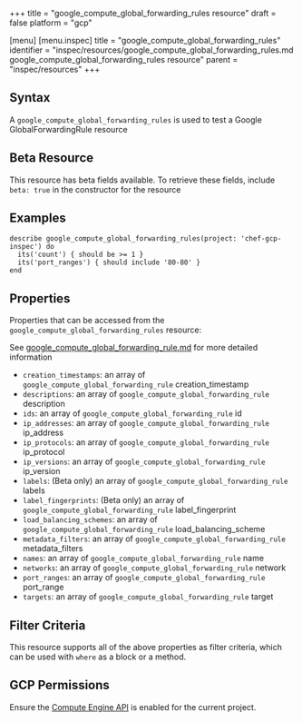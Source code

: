 +++
title = "google_compute_global_forwarding_rules resource"
draft = false
platform = "gcp"

[menu]
  [menu.inspec]
    title = "google_compute_global_forwarding_rules"
    identifier = "inspec/resources/google_compute_global_forwarding_rules.md google_compute_global_forwarding_rules resource"
    parent = "inspec/resources"
+++


## Syntax
A `google_compute_global_forwarding_rules` is used to test a Google GlobalForwardingRule resource


## Beta Resource
This resource has beta fields available. To retrieve these fields, include `beta: true` in the constructor for the resource

## Examples
```
describe google_compute_global_forwarding_rules(project: 'chef-gcp-inspec') do
  its('count') { should be >= 1 }
  its('port_ranges') { should include '80-80' }
end
```

## Properties
Properties that can be accessed from the `google_compute_global_forwarding_rules` resource:

See [google_compute_global_forwarding_rule.md](google_compute_global_forwarding_rule.md) for more detailed information
  * `creation_timestamps`: an array of `google_compute_global_forwarding_rule` creation_timestamp
  * `descriptions`: an array of `google_compute_global_forwarding_rule` description
  * `ids`: an array of `google_compute_global_forwarding_rule` id
  * `ip_addresses`: an array of `google_compute_global_forwarding_rule` ip_address
  * `ip_protocols`: an array of `google_compute_global_forwarding_rule` ip_protocol
  * `ip_versions`: an array of `google_compute_global_forwarding_rule` ip_version
  * `labels`: (Beta only) an array of `google_compute_global_forwarding_rule` labels
  * `label_fingerprints`: (Beta only) an array of `google_compute_global_forwarding_rule` label_fingerprint
  * `load_balancing_schemes`: an array of `google_compute_global_forwarding_rule` load_balancing_scheme
  * `metadata_filters`: an array of `google_compute_global_forwarding_rule` metadata_filters
  * `names`: an array of `google_compute_global_forwarding_rule` name
  * `networks`: an array of `google_compute_global_forwarding_rule` network
  * `port_ranges`: an array of `google_compute_global_forwarding_rule` port_range
  * `targets`: an array of `google_compute_global_forwarding_rule` target

## Filter Criteria
This resource supports all of the above properties as filter criteria, which can be used
with `where` as a block or a method.

## GCP Permissions

Ensure the [Compute Engine API](https://console.cloud.google.com/apis/library/compute.googleapis.com/) is enabled for the current project.

